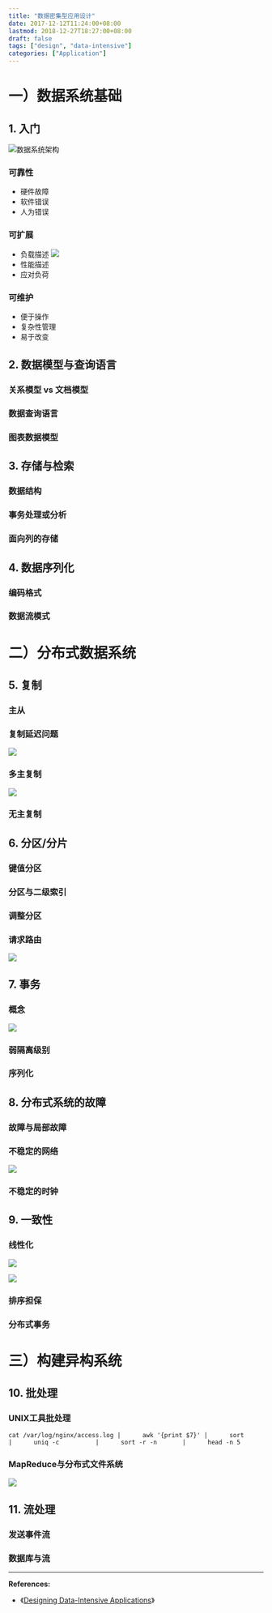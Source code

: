 ```yaml
---
title: "数据密集型应用设计"
date: 2017-12-12T11:24:00+08:00
lastmod: 2018-12-27T18:27:00+08:00
draft: false
tags: ["design", "data-intensive"]
categories: ["Application"]
---
```




# 一）数据系统基础

## 1. 入门
![数据系统架构](/images/attachment/590399-d769403916aceb26.png)

### 可靠性
  * 硬件故障
  * 软件错误
  * 人为错误

### 可扩展
  * 负载描述
  ![](/images/attachment/590399-0520751b62853366.png)
  * 性能描述
  * 应对负荷

### 可维护
  * 便于操作
  * 复杂性管理
  * 易于改变

## 2. 数据模型与查询语言

### 关系模型 vs 文档模型
### 数据查询语言
### 图表数据模型

## 3. 存储与检索

### 数据结构
### 事务处理或分析
### 面向列的存储

## 4. 数据序列化
### 编码格式
### 数据流模式

# 二）分布式数据系统

## 5. 复制
### 主从
### 复制延迟问题
![](/images/attachment/590399-043b2e293afda334.png)
### 多主复制
![](/images/attachment/590399-6052fb868a76c9d4.png)
### 无主复制

## 6. 分区/分片

### 键值分区
### 分区与二级索引
### 调整分区
### 请求路由
![](/images/attachment/590399-e5d6fc0d2f38a447.png)


## 7. 事务
### 概念
![](/images/attachment/590399-4736c5720dac13ad.png)
### 弱隔离级别
### 序列化


## 8. 分布式系统的故障
### 故障与局部故障
### 不稳定的网络
![](/images/attachment/590399-722d1badad0d28e9.png)

### 不稳定的时钟


## 9. 一致性
### 线性化
![](/images/attachment/590399-ecdd23cb1479608a.png)

![](/images/attachment/590399-b67b14b3e94457d7.png)
### 排序担保
### 分布式事务


# 三）构建异构系统

## 10. 批处理
### UNIX工具批处理
```
cat /var/log/nginx/access.log |      awk '{print $7}' |      sort             |      uniq -c          |      sort -r -n       |      head -n 5
```
### MapReduce与分布式文件系统
![](/images/attachment/590399-ca8245819cc97ea0.png)

## 11. 流处理
### 发送事件流
### 数据库与流


---

**References:**
- 《[Designing Data-Intensive Applications](https://www.amazon.com/Designing-Data-Intensive-Applications-Reliable-Maintainable-ebook/dp/B06XPJML5D/ref=la_B00Q43XKD6_1_1?s=books&ie=UTF8&qid=1513048991&sr=1-1)》
